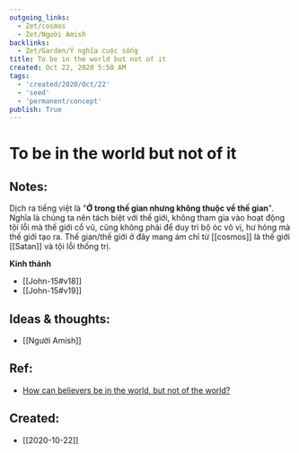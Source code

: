 ```yaml
---
outgoing_links:
  - Zet/cosmos
  - Zet/Người Amish
backlinks:
  - Zet/Garden/Ý nghĩa cuộc sống
title: To be in the world but not of it
created: Oct 22, 2020 5:50 AM
tags:
  - 'created/2020/Oct/22'
  - 'seed'
  - 'permanent/concept'
publish: True
---
```

# To be in the world but not of it

## Notes:
Dịch ra tiếng việt là "**Ở trong thế gian nhưng không thuộc về thế gian**". Nghĩa là chúng ta nên tách biệt với thế giới, không tham gia vào hoạt động tội lỗi mà thế giới cổ vũ, cũng không phải để duy trì bộ óc vô vị, hư hỏng mà thế giới tạo ra. Thế gian/thế giới ở đây mang ám chỉ từ [[cosmos]] là thế giới [[Satan]] và tội lỗi thống trị.

**Kinh thánh**

- [[John-15#v18]]
- [[John-15#v19]]

## Ideas & thoughts:
- [[Người Amish]]

## Ref:
- [How can believers be in the world, but not of the world?](https://www.gotquestions.org/in-but-not-of-world.html)
## Created:
- [[2020-10-22]]

